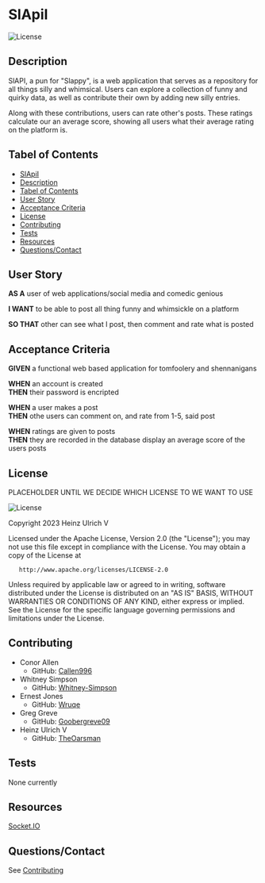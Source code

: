 # SlApiI

![License](https://img.shields.io/badge/License-Apache%202.0-blue.svg)

## Description

SlAPI, a pun for "Slappy", is a web application that serves as a repository for all things silly and whimsical. Users can explore a collection of funny and quirky data, as well as contribute their own by adding new silly entries.

Along with these contributions, users can rate other's posts. These ratings calculate our an average score, showing all users what their average rating on the platform is.

## Tabel of Contents

- [SlApiI](#slapii)<br>
- [Description](#description)<br>
- [Tabel of Contents](#tabel-of-contents)<br>
- [User Story](#user-story)<br>
- [Acceptance Criteria](#acceptance-criteria)<br>
- [License](#license)<br>
- [Contributing](#contributing)<br>
- [Tests](#tests)<br>
- [Resources](#resources)<br>
- [Questions/Contact](#questionscontact)

## User Story

**AS A** user of web applications/social media and comedic genious <br>

**I WANT** to be able to post all thing funny and whimsickle on a platform <br>

**SO THAT** other can see what I post, then comment and rate what is posted

## Acceptance Criteria

**GIVEN** a functional web based application for tomfoolery and shennanigans

**WHEN** an account is created <br>
**THEN** their password is encripted

**WHEN** a user makes a post <br>
**THEN** othe users can comment on, and rate from 1-5, said post

**WHEN** ratings are given to posts <br>
**THEN** they are recorded in the database display an average score of the users posts

## License

PLACEHOLDER UNTIL WE DECIDE WHICH LICENSE TO WE WANT TO USE

![License](https://img.shields.io/badge/License-Apache%202.0-blue.svg)

Copyright 2023 Heinz Ulrich V

Licensed under the Apache License, Version 2.0 (the "License");
you may not use this file except in compliance with the License.
You may obtain a copy of the License at

       http://www.apache.org/licenses/LICENSE-2.0

Unless required by applicable law or agreed to in writing, software
distributed under the License is distributed on an "AS IS" BASIS,
WITHOUT WARRANTIES OR CONDITIONS OF ANY KIND, either express or implied.
See the License for the specific language governing permissions and
limitations under the License.

## Contributing

- Conor Allen
  - GitHub: [Callen996](https://github.com/callen996)
- Whitney Simpson
  - GitHub: [Whitney-Simpson](https://github.com/Whitney-Simpson)
- Ernest Jones
  - GitHub: [Wruqe](https://github.com/Wruqe)
- Greg Greve
  - GitHub: [Goobergreve09](https://github.com/Goobergreve09)
- Heinz Ulrich V
  - GitHub: [TheOarsman](https://github.com/TheOarsman)

## Tests

None currently

## Resources

[Socket.IO](https://socket.io/)

## Questions/Contact

See [Contributing](#contributing)
